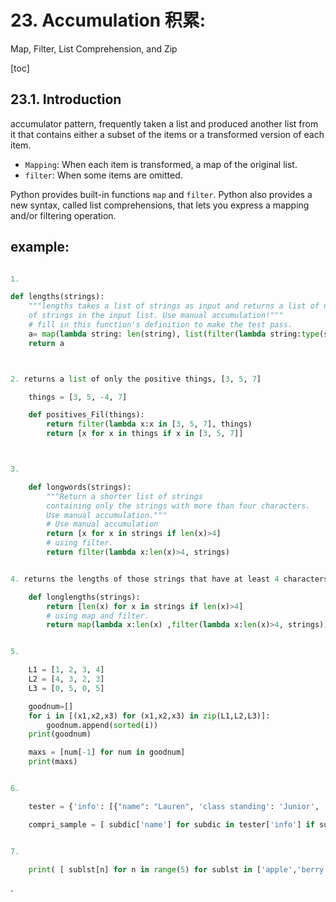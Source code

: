 
# 23. Accumulation 积累: 

Map, Filter, List Comprehension, and Zip

[toc]

## 23.1. Introduction

accumulator pattern, frequently taken a list and produced another list from it that contains either a subset of the items or a transformed version of each item.
- `Mapping`: When each item is transformed, a map of the original list.
- `filter`: When some items are omitted.


Python provides built-in functions `map` and `filter`. Python also provides a new syntax, called list comprehensions, that lets you express a mapping and/or filtering operation.



## example:

```py

1.

def lengths(strings):
    """lengths takes a list of strings as input and returns a list of numbers that are the lengths
    of strings in the input list. Use manual accumulation!"""
    # fill in this function's definition to make the test pass.
    a= map(lambda string: len(string), list(filter(lambda string:type(string)==type('s'), strings) ))
    return a



2. returns a list of only the positive things, [3, 5, 7]

    things = [3, 5, -4, 7]

    def positives_Fil(things):
        return filter(lambda x:x in [3, 5, 7], things)   
        return [x for x in things if x in [3, 5, 7]]



3.

    def longwords(strings):
        """Return a shorter list of strings
        containing only the strings with more than four characters.
        Use manual accumulation."""
        # Use manual accumulation
        return [x for x in strings if len(x)>4]  
        # using filter.
        return filter(lambda x:len(x)>4, strings)


4. returns the lengths of those strings that have at least 4 characters.

    def longlengths(strings):
        return [len(x) for x in strings if len(x)>4]
        # using map and filter.
        return map(lambda x:len(x) ,filter(lambda x:len(x)>4, strings))


5.

    L1 = [1, 2, 3, 4]
    L2 = [4, 3, 2, 3]
    L3 = [0, 5, 0, 5]

    goodnum=[]
    for i in [(x1,x2,x3) for (x1,x2,x3) in zip(L1,L2,L3)]:
        goodnum.append(sorted(i))
    print(goodnum)

    maxs = [num[-1] for num in goodnum]
    print(maxs)


6.  

    tester = {'info': [{"name": "Lauren", 'class standing': 'Junior', 'major': "Information Science"},{'name': 'Ayo', 'class standing': "Bachelor's", 'major': 'Information Science'}, {'name': 'Kathryn', 'class standing': 'Senior', 'major': 'Sociology'}, {'name': 'Nick', 'class standing': 'Junior', 'major': 'Computer Science'}, {'name': 'Gladys', 'class standing': 'Sophomore', 'major': 'History'}, {'name': 'Adam', 'major': 'Violin Performance', 'class standing': 'Senior'}]}

    compri_sample = [ subdic['name'] for subdic in tester['info'] if subdic['class standing']=='Junior']             


7.

    print( [ sublst[n] for n in range(5) for sublst in ['apple','berry'] ])

```
















.
